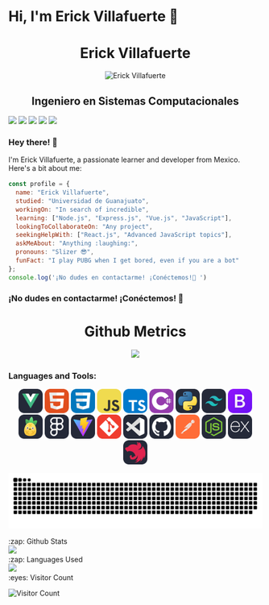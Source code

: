 
# Hi, I'm Erick Villafuerte 👋

<div align="center">
  <h1>Erick Villafuerte</h1>
  <img src="https://github.com/slizer98/slizer98/assets/86857956/96f45671-e97d-4f35-8bf3-a0887bc2e1be" alt="Erick Villafuerte" width="150">
  <h2>Ingeniero en Sistemas Computacionales</h1>
</div>

[<img src="https://img.shields.io/badge/twitter-%231DA1F2.svg?&style=for-the-badge&logo=twitter&logoColor=white">](https://twitter.com/ErickVillaDev)
[<img src="https://img.shields.io/badge/linkedin-%230077B5.svg?&style=for-the-badge&logo=linkedin&logoColor=white">](https://www.linkedin.com/in/erick-manuel-villafuerte-ramirez-87133b214/)
[<img src="https://img.shields.io/badge/instagram-%23E4405F.svg?&style=for-the-badge&logo=instagram&logoColor=white">](https://www.instagram.com/villafuerte.erick/?hl=es)
[<img src="https://img.shields.io/badge/facebook-%231877F2.svg?&style=for-the-badge&logo=facebook&logoColor=white">](https://www.facebook.com/erick.villafuerte.33)
[<img src="https://img.shields.io/badge/Portfolio-%23000000.svg?&style=for-the-badge">](https://slizer98.github.io/portafolio/)

### Hey there! :wave: 
I'm Erick Villafuerte, a passionate learner and developer from Mexico. Here's a bit about me:

```javascript
const profile = {
  name: "Erick Villafuerte",
  studied: "Universidad de Guanajuato",
  workingOn: "In search of incredible",
  learning: ["Node.js", "Express.js", "Vue.js", "JavaScript"],
  lookingToCollaborateOn: "Any project",
  seekingHelpWith: ["React.js", "Advanced JavaScript topics"],
  askMeAbout: "Anything :laughing:",
  pronouns: "Slizer 😎",
  funFact: "I play PUBG when I get bored, even if you are a bot"
};
console.log('¡No dudes en contactarme! ¡Conéctemos!🚀 ')
```
### ¡No dudes en contactarme! ¡Conéctemos! :rocket:


<h1 align="center">Github Metrics </h1><p align="center">
<img width="725em" src="https://github-profile-summary-cards.vercel.app/api/cards/profile-details?username=slizer98&theme=github_dark" />
</p>

### Languages and Tools:
<p align="center">
<img src="https://github.com/tandpfun/skill-icons/blob/main/icons/VueJS-Dark.svg" width="48" title="Vue.Js"> 
<img src="https://github.com/tandpfun/skill-icons/blob/main/icons/HTML.svg" width="48" title="HTML"> 
<img src="https://github.com/tandpfun/skill-icons/blob/main/icons/CSS.svg" width="48" title="CSS">   
<img src="https://github.com/tandpfun/skill-icons/blob/main/icons/JavaScript.svg" width="48"  title="Javascript">   
<img src="https://github.com/tandpfun/skill-icons/blob/main/icons/TypeScript.svg" width="48" title="TypeScript">  
<img src="https://github.com/tandpfun/skill-icons/blob/main/icons/CS.svg" width="48" title="CSharp">  
<img src="https://github.com/tandpfun/skill-icons/blob/main/icons/Python-Dark.svg" width="48" title="Python">  
<img src="https://github.com/tandpfun/skill-icons/blob/main/icons/TailwindCSS-Dark.svg" width="48" title="TailWindCss">   
<img src="https://github.com/tandpfun/skill-icons/blob/main/icons/Bootstrap.svg" width="48">  
<img src="https://github.com/tandpfun/skill-icons/blob/main/icons/Pinia-Dark.svg" width="48" title="Python">  
<img src="https://github.com/tandpfun/skill-icons/blob/main/icons/Figma-Dark.svg" width="48" title="Figma"> 
<img src="https://github.com/tandpfun/skill-icons/blob/main/icons/Vite-Dark.svg" width="48"  title="Vite">   
<img src="https://github.com/tandpfun/skill-icons/blob/main/icons/Git.svg" width="48" title="Git">    
<img src="https://github.com/tandpfun/skill-icons/blob/main/icons/VSCode-Dark.svg" width="48" title="Vscode">     
<img src="https://github.com/tandpfun/skill-icons/blob/main/icons/Github-Dark.svg" width="48" title="Github">
<img src="https://github.com/tandpfun/skill-icons/blob/main/icons/Postman.svg" width="48" title="Postman">
<img src="https://github.com/tandpfun/skill-icons/blob/main/icons/NodeJS-Dark.svg" width="48" title="NodeJs"> 
<img src="https://github.com/tandpfun/skill-icons/blob/main/icons/ExpressJS-Dark.svg" width="48" title="ExpressJS"> 
<img src="https://github.com/tandpfun/skill-icons/blob/main/icons/NestJS-Dark.svg" width="48" title="NestJs">   
<p/>

![](https://github.com/Platane/snk/raw/output/github-contribution-grid-snake.svg)

 <summary>:zap: Github Stats</summary>
 <img src="https://github-readme-stats.vercel.app/api?username=slizer98&bg_color=000000&text_color=ffffff">

 <summary>:zap: Languages Used</summary>
 <img src="https://github-readme-stats.vercel.app/api/top-langs/?username=slizer98&bg_color=000000&text_color=ffffff">
 
 <summary>:eyes: Visitor Count</summary>
 
 ![Visitor Count](https://profile-counter.glitch.me/slizer98/count.svg)


